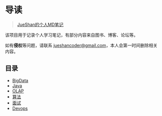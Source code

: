 #  导读

> [JueShan的个人MD笔记](https://jueshancoder.github.io/learningNotes/)

该项目用于记录个人学习笔记，有部分内容来自图书、博客、论坛等。

如有**侵权**等问题，请联系 jueshancoder@gmail.com，本人会第一时间删除相关内容。

## 目录

* [BigData](https://jueshancoder.github.io/learningNotes/#/study/BigData/README.md)
* [Java](https://jueshancoder.github.io/learningNotes/#/study/Java/README.md)
* [OLAP](https://jueshancoder.github.io/learningNotes/#/study/OLAP/README.md)
* [算法](https://jueshancoder.github.io/learningNotes/#/study/算法/README.md)
* [面试](https://jueshancoder.github.io/learningNotes/#/study/面试/README.md)
* [Devops](https://jueshancoder.github.io/learningNotes/#/study/Devops/README.md)